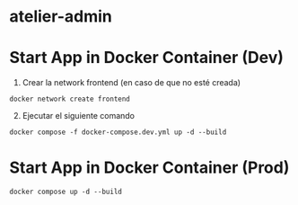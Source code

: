 # atelier-admin

# Start App in Docker Container (Dev)

1. Crear la network frontend (en caso de que no esté creada)

```
docker network create frontend
```

2. Ejecutar el siguiente comando

```
docker compose -f docker-compose.dev.yml up -d --build
```

# Start App in Docker Container (Prod)

```
docker compose up -d --build
```
